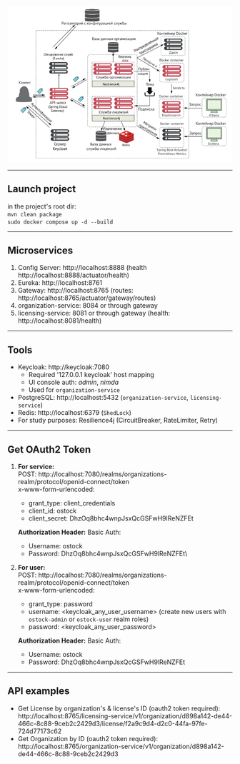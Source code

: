 ![schema](schema.png "Title")
___
**Launch project**
-
in the project's root dir:\
`mvn clean package`\
`sudo docker compose up -d --build`
___
**Microservices**
-
1. Config Server: http://localhost:8888 (health http://localhost:8888/actuator/health)
2. Eureka: http://localhost:8761
3. Gateway: http://localhost:8765 (routes: http://localhost:8765/actuator/gateway/routes)
5. organization-service: 8084 or through gateway
6. licensing-service: 8081 or through gateway (health: http://localhost:8081/health)

___
**Tools**
-
 - Keycloak: http://keycloak:7080
   - Required '127.0.0.1 keycloak' host mapping 
   - UI console auth: _admin_, _nimda_ 
   - Used for `organization-service`
 - PostgreSQL: http://localhost:5432 (`organization-service`, `licensing-service`)
 - Redis: http://localhost:6379 (`ShedLock`)
 - For study purposes: Resilience4j (CircuitBreaker, RateLimiter, Retry)
___
**Get OAuth2 Token**
 -
1. **For service:**\
    POST: http://localhost:7080/realms/organizations-realm/protocol/openid-connect/token \
    x-www-form-urlencoded:
    - grant_type: client_credentials
    - client_id: ostock
    - client_secret: DhzOq8bhc4wnpJsxQcGSFwH9lReNZFEt

    **Authorization Header:** Basic Auth:
    - Username: ostock
    - Password: DhzOq8bhc4wnpJsxQcGSFwH9lReNZFEt\

2. **For user:**\
    POST: http://localhost:7080/realms/organizations-realm/protocol/openid-connect/token \
    x-www-form-urlencoded:
    - grant_type: password
    - username: <keycloak_any_user_username>  (create new users with `ostock-admin` or `ostock-user` realm roles)
    - password: <keycloak_any_user_password>
    
    **Authorization Header:** Basic Auth:
    - Username: ostock
    - Password: DhzOq8bhc4wnpJsxQcGSFwH9lReNZFEt
___
API examples
-
 - Get License by organization's & license's ID (oauth2 token required): http://localhost:8765/licensing-service/v1/organization/d898a142-de44-466c-8c88-9ceb2c2429d3/license/f2a9c9d4-d2c0-44fa-97fe-724d77173c62
 - Get Organization by ID (oauth2 token required): http://localhost:8765/organization-service/v1/organization/d898a142-de44-466c-8c88-9ceb2c2429d3